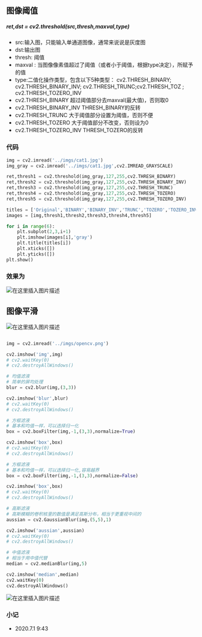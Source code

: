 ## 图像阈值
##### ret,dst = cv2.threshold(src,thresh,maxval,type)
* src:输入图，只能输入单通道图像，通常来说说是灰度图
* dst:输出图
* thresh: 阈值
* maxval : 当图像像素值超过了阈值（或者小于阈值，根据type决定），所赋予的值
* type:二值化操作类型，包含以下5种类型： cv2.THRESH_BINARY; cv2.THRESH_BINARY_INV; cv2.THRESH_TRUNC;cv2.THRESH_TOZ     ; cv2.THRESH_TOZERO_INV
* cv2.THRESH_BINARY  超过阈值部分去maxval(最大值)，否则取0
* cv2.THRESH_BINARY_INV  THRESH_BINARY的反转
* cv2.THRESH_TRUNC 大于阈值部分设置为阈值，否则不便
* cv2.THRESH_TOZERO 大于阈值部分不改变，否则设为0
* cv2.THRESH_TOZERO_INV THRESH_TOZERO的反转

### 代码

```python
img = cv2.imread('../imgs/cat1.jpg')
img_gray = cv2.imread('../imgs/cat1.jpg',cv2.IMREAD_GRAYSCALE)

ret,thresh1 = cv2.threshold(img_gray,127,255,cv2.THRESH_BINARY)
ret,thresh2 = cv2.threshold(img_gray,127,255,cv2.THRESH_BINARY_INV)
ret,thresh3 = cv2.threshold(img_gray,127,255,cv2.THRESH_TRUNC)
ret,thresh4 = cv2.threshold(img_gray,127,255,cv2.THRESH_TOZERO)
ret,thresh5 = cv2.threshold(img_gray,127,255,cv2.THRESH_TOZERO_INV)

titles = ['Original','BINARY','BINARY_INV','TRUNC','TOZERO','TOZERO_INV']
images = [img,thresh1,thresh2,thresh3,thresh4,thresh5]

for i in range(6):
    plt.subplot(2,3,i+1)
    plt.imshow(images[i],'gray')
    plt.title(titles[i])
    plt.xticks([])
    plt.yticks([])
plt.show()

```

### 效果为
![在这里插入图片描述](https://img-blog.csdnimg.cn/20200701090513923.png?x-oss-process=image/watermark,type_ZmFuZ3poZW5naGVpdGk,shadow_10,text_aHR0cHM6Ly9ibG9nLmNzZG4ubmV0L3FxXzQzNzI5ODIy,size_16,color_FFFFFF,t_70)
## 图像平滑
![在这里插入图片描述](https://img-blog.csdnimg.cn/20200701090919710.png)

```python

img = cv2.imread('../imgs/opencv.png')

cv2.imshow('img',img)
# cv2.waitKey(0)
# cv2.destroyAllWindows()

# 均值滤液
# 简单的屏均处理
blur = cv2.blur(img,(3,3))

cv2.imshow('blur',blur)
# cv2.waitKey(0)
# cv2.destroyAllWindows()

# 方框滤液
# 基本和均值一样，可以选择归一化
box = cv2.boxFilter(img,-1,(3,3),normalize=True)

cv2.imshow('box',box)
# cv2.waitKey(0)
# cv2.destroyAllWindows()

# 方框滤液
# 基本和均值一样，可以选择归一化,容易越界
box = cv2.boxFilter(img,-1,(3,3),normalize=False)

cv2.imshow('box',box)
# cv2.waitKey(0)
# cv2.destroyAllWindows()

# 高斯滤液
# 高斯模糊的卷积核里的数值是满足高斯分布，相当于更重视中间的
aussian = cv2.GaussianBlur(img,(5,5),1)

cv2.imshow('aussian',aussian)
# cv2.waitKey(0)
# cv2.destroyAllWindows()

# 中值滤液
# 相当于用中值代替
median = cv2.medianBlur(img,5)

cv2.imshow('median',median)
cv2.waitKey(0)
cv2.destroyAllWindows()
```

![在这里插入图片描述](https://img-blog.csdnimg.cn/20200701094133239.png?x-oss-process=image/watermark,type_ZmFuZ3poZW5naGVpdGk,shadow_10,text_aHR0cHM6Ly9ibG9nLmNzZG4ubmV0L3FxXzQzNzI5ODIy,size_16,color_FFFFFF,t_70)



### 小记
* 2020.7.1 9:43